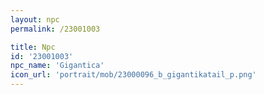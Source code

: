 ```yaml
---
layout: npc
permalink: /23001003

title: Npc
id: '23001003'
npc_name: 'Gigantica'
icon_url: 'portrait/mob/23000096_b_gigantikatail_p.png'
---
```

